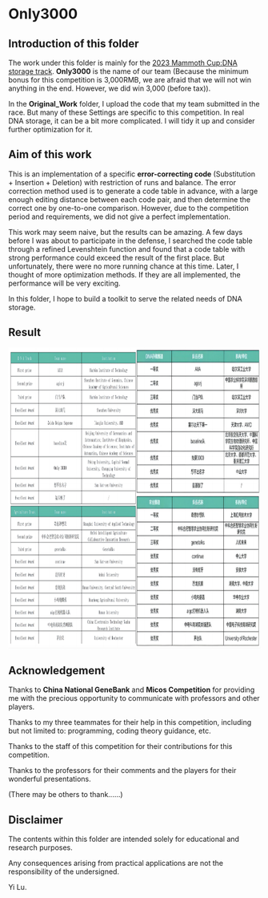 # Only3000

## Introduction of this folder
The work under this folder is mainly for the [2023 Mammoth Cup:DNA storage track](https://micos.cngb.org/zh-hans/). __Only3000__ is the name of our team \(Because the minimum bonus for this competition is 3,000RMB, we are afraid that we will not win anything in the end. However, we did win 3,000 \(before tax\)\).  

In the __Original\_Work__ folder, I upload the code that my team submitted in the race. But many of these Settings are specific to this competition. In real DNA storage, it can be a bit more complicated. I will tidy it up and consider further optimization for it.   

## Aim of this work

This is an implementation of a specific __error-correcting code__ \(Substitution + Insertion + Deletion\) with restriction of runs and balance. The error correction method used is to generate a code table in advance, with a large enough editing distance between each code pair, and then determine the correct one by one-to-one comparison. However, due to the competition period and requirements, we did not give a perfect implementation.  

This work may seem naive, but the results can be amazing. A few days before I was about to participate in the defense, I searched the code table through a refined Levenshtein function and found that a code table with strong performance could exceed the result of the first place. But unfortunately, there were no more running chance at this time. Later, I thought of more optimization methods. If they are all implemented, the performance will be very exciting.  

In this folder, I hope to build a toolkit to serve the related needs of DNA storage.

## Result

<img src="Original_Work/dnatrack_all.png" alt="result" width="1000" height="600">

## Acknowledgement

Thanks to __China National GeneBank__ and __Micos Competition__ for providing me with the precious opportunity to communicate with professors and other players.  

Thanks to my three teammates for their help in this competition, including but not limited to: programming, coding theory guidance, etc.   

Thanks to the staff of this competition for their contributions for this competition.  

Thanks to the professors for their comments and the players for their wonderful presentations.  

\(There may be others to thank......\)

## Disclaimer

The contents within this folder are intended solely for educational and research purposes.

Any consequences arising from practical applications are not the responsibility of the undersigned.


Yi Lu.

